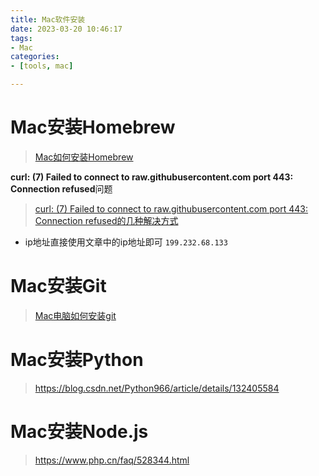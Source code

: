 ```yaml
---
title: Mac软件安装
date: 2023-03-20 10:46:17
tags:
- Mac
categories:
- [tools, mac]

---
```


#  Mac安装Homebrew

>  [Mac如何安装Homebrew](https://blog.csdn.net/weixin_45277161/article/details/134719230?spm=1001.2014.3001.5501)

**curl: (7) Failed to connect to raw.githubusercontent.com port 443: Connection refused**问题

> [curl: (7) Failed to connect to raw.githubusercontent.com port 443: Connection refused的几种解决方式](https://blog.csdn.net/qq_43531694/article/details/106862753)

* ip地址直接使用文章中的ip地址即可 `199.232.68.133`

#  Mac安装Git

>  [Mac电脑如何安装git](https://blog.csdn.net/weixin_45277161/article/details/134709441)

#  Mac安装Python

> https://blog.csdn.net/Python966/article/details/132405584



#  Mac安装Node.js

> https://www.php.cn/faq/528344.html



